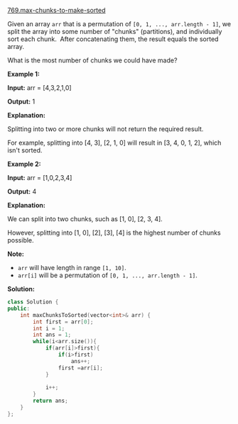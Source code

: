 [769.max-chunks-to-make-sorted](https://leetcode.com/problems/max-chunks-to-make-sorted/)  

Given an array `arr` that is a permutation of `[0, 1, ..., arr.length - 1]`, we split the array into some number of "chunks" (partitions), and individually sort each chunk.  After concatenating them, the result equals the sorted array.

What is the most number of chunks we could have made?

**Example 1:**

  
**Input:** arr = \[4,3,2,1,0\]
  
**Output:** 1
  
**Explanation:**
  
Splitting into two or more chunks will not return the required result.
  
For example, splitting into \[4, 3\], \[2, 1, 0\] will result in \[3, 4, 0, 1, 2\], which isn't sorted.
  

**Example 2:**

  
**Input:** arr = \[1,0,2,3,4\]
  
**Output:** 4
  
**Explanation:**
  
We can split into two chunks, such as \[1, 0\], \[2, 3, 4\].
  
However, splitting into \[1, 0\], \[2\], \[3\], \[4\] is the highest number of chunks possible.
  

**Note:**

*   `arr` will have length in range `[1, 10]`.
*   `arr[i]` will be a permutation of `[0, 1, ..., arr.length - 1]`.  



**Solution:**  

```cpp
class Solution {
public:
    int maxChunksToSorted(vector<int>& arr) {
        int first = arr[0];
        int i = 1;
        int ans = 1;
        while(i<arr.size()){
            if(arr[i]>first){
                if(i>first)
                    ans++;
                first =arr[i];
            }
            
            i++;
        }
        return ans;
    }
};
```
      